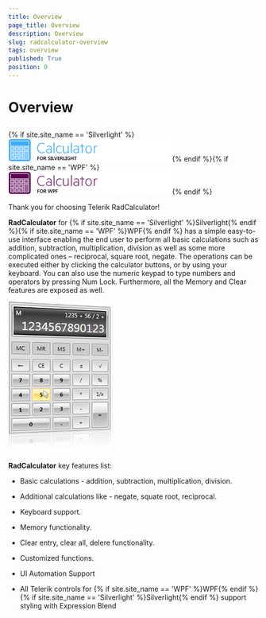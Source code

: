 ```yaml
---
title: Overview
page_title: Overview
description: Overview
slug: radcalculator-overview
tags: overview
published: True
position: 0
---
```


# Overview



## 

{% if site.site_name == 'Silverlight' %}
![Rad Calculator Silverlight](images/RadCalculator_Silverlight.png){% endif %}{% if site.site_name == 'WPF' %}
![Rad Calculator WPF](images/RadCalculator_WPF.png){% endif %}



Thank you for choosing Telerik RadCalculator!

__RadCalculator__ for {% if site.site_name == 'Silverlight' %}Silverlight{% endif %}{% if site.site_name == 'WPF' %}WPF{% endif %} has a simple easy-to-use interface enabling the end user to perform all basic calculations such as addition, subtraction, multiplication, division as well as some more complicated ones – reciprocal, square root, negate. The operations can be executed either by clicking the calculator buttons, or by using your keyboard. You can also use the numeric keypad to type numbers and operators by pressing Num Lock. Furthermore, all the Memory and Clear features are exposed as well.
			  

__![Rad Calculator-Overview](images/RadCalculator-Overview.png)__

__RadCalculator__ key features list:
			  

*  Basic calculations - addition, subtraction, multiplication, division.
				  

*  Additional calculations like - negate, squate root, reciprocal.
				  

*  Keyboard support.
				  

*  Memory functionality.
				  

*  Clear entry, clear all, delere functionality.
				  

*  Customized functions.
				  

*  UI Automation Support
				  

*  All Telerik controls for {% if site.site_name == 'WPF' %}WPF{% endif %}{% if site.site_name == 'Silverlight' %}Silverlight{% endif %} support styling with Expression Blend					  
				  

